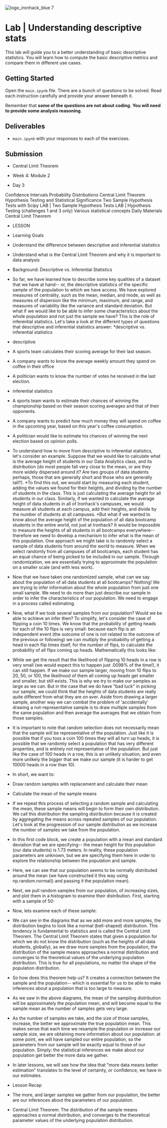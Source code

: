 ![logo_ironhack_blue 7](https://user-images.githubusercontent.com/23629340/40541063-a07a0a8a-601a-11e8-91b5-2f13e4e6b441.png)

# Lab | Understanding descriptive stats
This lab will guide you to a better understanding of basic descriptive statistics. You will learn how to compute the basic descriptive metrics and compare them in different use cases. 

## Getting Started

Open the `main.ipynb` file. There are a bunch of questions to be solved. Read each instruction carefully and provide your answer beneath it.

Remember that **some of the questions are not about coding**. **You will need to provide some analysis reasoning**.

## Deliverables

- `main.ipynb` with your responses to each of the exercises.

## Submission

* Central Limit Theorem

* Week 4: Module 2
* Day 3

Confidence Intervals
Probability Distributions
Central Limit Theorem
Hypothesis Testing and Statistical Significance
Two Sample Hypothesis Tests with Scipy
LAB | Two Sample Hypothesis Tests
LAB | Hypothesis Testing (challenges 1 and 3 only)
Various statistical concepts
Daily Materials
Central Limit Theorem

* LESSON
* Learning Goals

* Understand the difference between descriptive and inferential statistics
* Understand what is the Central Limit Theorem and why it is important to data analysis
* Background: Descriptive vs. Inferential Statistics
* So far, we have learned how to describe some key qualities of a dataset that we have at hand-- or, the descriptive statistics of the specific sample of the population to which we have access. We have explored measures of centrality, such as the mean, median, and mode, as well as measures of dispersion like the minimum, maximum, and range, and measures of variability like the variance and standard deviation. But what if we would like to be able to infer some characteristics about the whole population and not just the sample we have? This is the role of inferential statistics. Let's take a look at the different types of questions that descriptive and inferential statistics answer: 
*descriptive vs. inferential statistics
* descriptive
* A sports team calculates their scoring average for their last season.
* A company wants to know the average weekly amount they spend on coffee in their office
* A politician wants to know the number of votes he received in the last election.
* inferential statistics
* A sports team wants to estimate their chances of winning the championship based on their season scoring averages and that of their opponents.
* A company wants to predict how much money they will spend on coffee in the upcoming year, based on this year's coffee consumption.
* A politician would like to estimate his chances of winning the next election based on opinion polls.
* To understand how to move from descriptive to inferential statistics, let's consider an example. Suppose that we would like to calculate what is the average height of students in our Data Analytics class, and its distribution (do most people fall very close to the mean, or are they more widely dispersed around it? Are two groups of data students perhaps, those that are generally short and those who are generally tall?).
*To find this out, we would start by measuring each student, adding the values we found for their heights, and dividing by the number of students in the class. This is just calculating the average height for all students in our class. Similarly, if we wanted to calculate the average height of data students in all of Ironhack's campuses, we would measure all students at each campus, add their heights, and divide by the number of students at all campuses. 
*But what if we wanted to know about the average height of the population of all data bootcamp students in the entire world, not just at Ironhack? It would be impossible to measure the heights of all students in all bootcamps everywhere-- therefore we need to develop a mechanism to infer what is the mean of this population.
One approach we might take is to randomly select a sample of data students from around the world to measure. When we select randomly from all campuses of all bootcamps, each student has an equal chance of being picked to be included in our sample. Through randomization, we are essentially trying to approximate the population on a smaller scale (and with less work).
* Now that we have taken one randomized sample, what can we say about the population of all data students at all bootcamps? Nothing! We are trying to infer information about the whole population from just one small sample. We need to do more than just describe our sample in order to infer the characteristics of our population. We need to engage in a process called estimating. 
* Now, what if we took several samples from our population? Would we be able to achieve an infer then? To simplify, let's consider the case of flipping a coin 10 times. We know that the probability of getting heads for each of the 10 flips is very small: because each flip is an independent event (the outcome of one is not related to the outcome of the previous or following) we can multiply the probability of getting a head in each flip times itself, for the number of flips, to calculate the probability of all flips coming up heads. Mathematically this looks like:
* While we get the result that the likelihood of flipping 10 heads in a row is very small (we would expect this to happen just .0098% of the time!), it can still happen. If we make our sample larger, moving from 10 flips to 20, 50, or 100, the likelihood of them all coming up heads get smaller and smaller, but still exists. This is why we try to make our samples as large as we can. But in the case that we do have "bad luck" in picking our sample, we could think that the heights of data students are really quite different from what they are on aver. Aside from drawing a larger sample, another way we can combat the problem of 'accidentally' drawing a not-representative sample is to draw multiple samples from the same population and then average the averages that we obtain from those samples. 
* It is important to note that random selection does not necessarily mean that the sample will be representative of the population. Just like it is possible that if you toss a coin 100 times they will all turn up heads, it is possible that we randomly select a population that has very different properties, and is entirely not representative of the population. But just like the case of 100 heads in a row, this is an unlikely situation, and even more unlikely the bigger that we make our sample (it is harder to get 10000 heads in a row than 10). 
* In short, we want to:
* Draw random samples with replacement and calculate their mean
* Calculate the mean of the sample means
* If we repeat this process of selecting a random sample and calculating the mean, these sample means will begin to form their own distribution. We call this distribution the sampling distribution because it is created by aggregating the means across repeated samples of our population. Let's look at the progression of our sample distribution as we increase the number of samples we take from the population. 
* In this first code block, we create a population with a mean and standard deviation that we are specifying-- the mean height for this population (our data students) is 1.73 meters. In reality, these population parameters are unknown, but we are specifying them here in order to explore the relationship between the population and sample. 

* Here,  we can see that our population seems to be normally distributed around the mean (we have constructed it this way using np.random.normal() and passing it the population mean).

* Next, we pull random samples from our population, of increasing sizes, and plot them in a histogram to examine their distribution. First, starting with a sample of 50:

* Now, lets examine each of these sample:

* We can see in the diagrams that as we add more and more samples, the distribution begins to look like a normal (bell-shaped) distribution. This tendency is fundamental to statistics and is called the Central Limit Theorem. The Central Limit Theorem states that given a population for which we do not know the distribution (such as the heights of all data students, globally), as we draw more samples from the population, the distribution of the sample means approaches a normal distribution and converges to the theoretical values of the underlying population distribution. This is true for all populations, no matter the shape of the population distribution.  
* So how does this theorem help us? It creates a connection between the sample and the population-- which is essential for us to be able to make inferences about a population that is too large to measure.
* As we saw in the above diagrams, the mean of the sampling distribution will be approximately the population mean, and will become equal to the sample mean as the number of samples gets very large.
* As the number of samples we take, and the size of those samples, increase, the better we approximate the true population mean. This makes sense that each time we resample the population or increase our sample size, we are obtaining more information about our population: at some point, we will have sampled our entire population, so the parameters from our sample will be exactly equal to those of our population. Simply: the statistical inferences we make about our population get better the more data we gather.
* In later lessons, we will see how the idea that "more data means better estimation" translates to the level of certainty, or confidence, we have in our estimates. 
* Lesson Recap
* The more, and larger samples we gather from our population, the better are our inferences about the parameters of our population.  
* Central Limit Theorem: The distribution of the sample means approaches a normal distribution, and converges to the theoretical parameter values of the underlying population distribution. 
